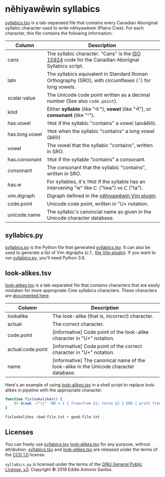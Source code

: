 nêhiyawêwin syllabics
=====================

[syllabics.tsv][] is a tab-separated file that contains
every Canadian Aboriginal syllabic character used to write nêhiyawêwin
(Plains Cree). For each character, this file contains the following
information:

Column         | Description
-------------- | -----------
cans           | The syllabic character. "Cans" is the [ISO 15924][] code for the Canadian Aborignal Syllabics script.
latn           | The syllabics equivalent in Standard Roman Orthography (SRO), with circumflexes (◌̂) for long vowels.
scalar.value   | The Unicode code point written as a decimal number (See also `code.point`).
kind           | Either **syllable** (like "ᐘ"), **vowel** (like "ᐋ"), or **consonant** (like "ᐤ").
has.vowel      | `TRUE` if the syllabic "contains" a vowel (aioâêîô).
has.long.vowel | `TRUE` when the syllabic "contains" a long vowel (âêîô)
vowel          | The vowel that the syllabic "contains", written in SRO.
has.consonant  | `TRUE` if the syllable "contains" a consonant.
consonant      | The consonant that the syllabic "contains", written in SRO.
has.w          | For syllables, it's `TRUE` if the syllable has an intervening "w" like ᑢ ("twa") vs ᑕ ("ta").
vim.digraph    | Digraph defined in the [nêhiyawêwin Vim plugin][vim-plugin].
code.point     | Unicode code point, written in "U+ notation.
unicode.name   | The syllabic's canoncial name as given in the Unicode character database.

[syllabics.tsv]: ./syllabics.tsv
[ISO 15924]: https://www.unicode.org/iso15924/iso15924-num.html
[vim-plugin]: https://github.com/eddieantonio/vim-nehiyawewin


syllabics.py
------------

[syllabics.py][] is the Python file that generated [syllabics.tsv][]. It
can also be used to generate a list of Vim digraphs (c.f., [the Vim
plugin][vim-plugin]). If you want to run [syllabics.py][], you'll need
Python 3.6.

[syllabics.py]: ./syllabics.py


look-alikes.tsv
---------------

[look-alikes.tsv][] is a tab-separated file that contains characters
that are easily mistaken for more appropriate Cree syllabics characters.
These characters are [documented here][crk-docs].

Column            | Description
----------------- | -----------
lookalike         | The look-alike (that is, incorrect) character.
actual            | The correct character.
code.point        | [informative] Code point of the look-alike character in "U+" notation.
actual.code.point | [informative] Code point of the correct character in "U+" notation.
name              | [informative] The canonical name of the look-alike in the Unicode character database.


Here's an example of using [look-alikes.tsv] in a shell script to replace look-alikes in pipeline with the appropriate character.

```sh
function fixlookalikes() {
    tr $(awk -F"\t" 'NR > 1 { from=from $1; to=to $2 } END { print from, to }' < look-alikes.tsv)
}

fixlookalikes <bad-file.txt > good-file.txt
```

[look-alikes.tsv]: ./look-alikes.tsv
[crk-docs]: https://crk-orthography.readthedocs.io/en/stable/#crk_orthography.syllabics2sro


Licenses
--------

You can freely use [syllabics.tsv][] [look-alikes.tsv][] for any
purpose, without attribution. [syllabics.tsv][] and [look-alikes.tsv][]
are released under the terms of the [CC0 1.0][] license.

`syllabics.py` is licensed under the terms of the [GNU General Public
License, v3][GPLv3]. Copyright © 2018 Eddie Antonio Santos.

[CC0 1.0]: https://creativecommons.org/publicdomain/zero/1.0/
[GPLv3]: ./LICENSE
